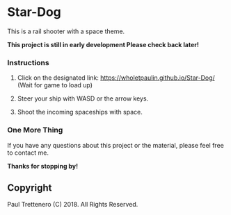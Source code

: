 # Star-Dog
This is a rail shooter with a space theme.

**This project is still in early development Please check back later!**

### Instructions

1. Click on the designated link:  https://wholetpaulin.github.io/Star-Dog/   (Wait for game to load up)

2. Steer your ship with WASD or the arrow keys.

3. Shoot the incoming spaceships with space.


### One More Thing

If you have any questions about this project or the material, please feel free to contact me.

**Thanks for stopping by!**

## Copyright

Paul Trettenero (C) 2018. All Rights Reserved.
